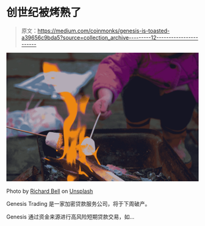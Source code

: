 # 创世纪被烤熟了

> 原文：<https://medium.com/coinmonks/genesis-is-toasted-a39656c9bda5?source=collection_archive---------12----------------------->

![](img/c27a3c3367fb702185cc741c676b07f1.png)

Photo by [Richard Bell](https://unsplash.com/@maplerockdesign?utm_source=medium&utm_medium=referral) on [Unsplash](https://unsplash.com?utm_source=medium&utm_medium=referral)

Genesis Trading 是一家加密贷款服务公司，将于下周破产。

Genesis 通过资金来源进行高风险短期贷款交易，如…
